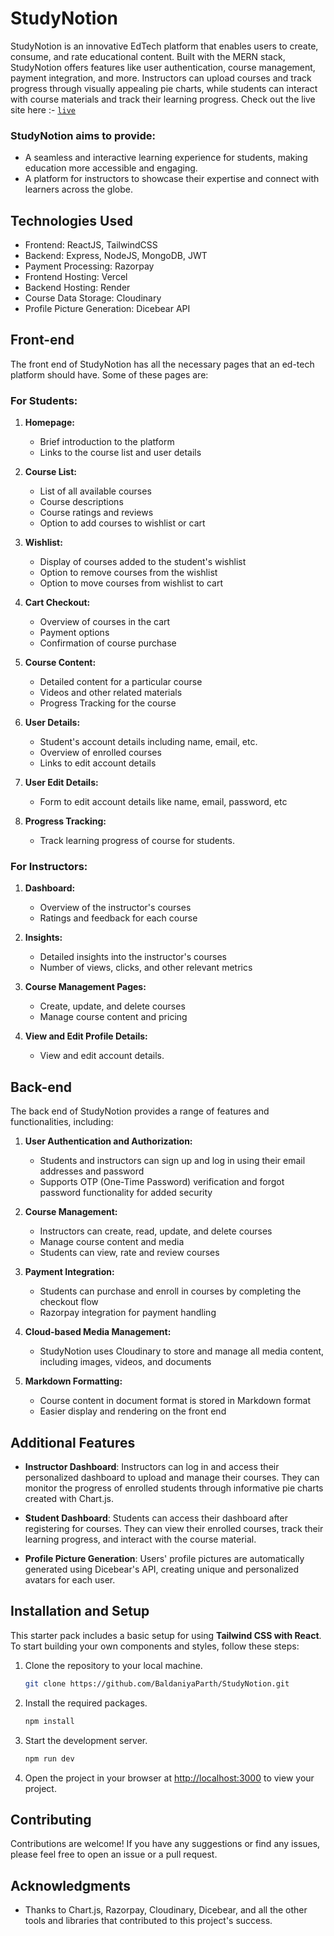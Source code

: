 # StudyNotion 
StudyNotion is an innovative EdTech platform that enables users to create, consume, and rate educational content. Built with the MERN stack, StudyNotion offers features like user authentication, course management, payment integration, and more. Instructors can upload courses and track progress through visually appealing pie charts, while students can interact with course materials and track their learning progress. Check out the live site here :- [```live```](https://study-notion-parth.vercel.app/)


### StudyNotion aims to provide:
* A seamless and interactive learning experience for students, making education more accessible and engaging.
* A platform for instructors to showcase their expertise and connect with learners across the globe.


## Technologies Used
- Frontend: ReactJS, TailwindCSS
- Backend: Express, NodeJS, MongoDB, JWT
- Payment Processing: Razorpay
- Frontend Hosting: Vercel
- Backend Hosting: Render
- Course Data Storage: Cloudinary
- Profile Picture Generation: Dicebear API


## Front-end
The front end of StudyNotion has all the necessary pages that an ed-tech platform should have. Some of these pages are:

### For Students:
1. **Homepage:**
    - Brief introduction to the platform
    - Links to the course list and user details

2. **Course List:**
    - List of all available courses
    - Course descriptions
    - Course ratings and reviews
    - Option to add courses to wishlist or cart

3. **Wishlist:**
    - Display of courses added to the student's wishlist
    - Option to remove courses from the wishlist
    - Option to move courses from wishlist to cart

4. **Cart Checkout:**
    - Overview of courses in the cart
    - Payment options
    - Confirmation of course purchase

5. **Course Content:**
    - Detailed content for a particular course
    - Videos and other related materials
    - Progress Tracking for the course

6. **User Details:**
    - Student's account details including name, email, etc.
    - Overview of enrolled courses
    - Links to edit account details

7. **User Edit Details:**
    - Form to edit account details like name, email, password, etc

8. **Progress Tracking:**
    - Track learning progress of course for students.


### For Instructors:
1. **Dashboard:**
    - Overview of the instructor's courses
    - Ratings and feedback for each course

2. **Insights:**
    - Detailed insights into the instructor's courses
    - Number of views, clicks, and other relevant metrics

3. **Course Management Pages:**
    - Create, update, and delete courses
    - Manage course content and pricing

4. **View and Edit Profile Details:**
    - View and edit account details.


## Back-end
The back end of StudyNotion provides a range of features and functionalities, including:

1. **User Authentication and Authorization:**
    - Students and instructors can sign up and log in using their email addresses and password
    - Supports OTP (One-Time Password) verification and forgot password functionality for added security

2. **Course Management:**
    - Instructors can create, read, update, and delete courses
    - Manage course content and media
    - Students can view, rate and review courses

3. **Payment Integration:**
    - Students can purchase and enroll in courses by completing the checkout flow
    - Razorpay integration for payment handling

4. **Cloud-based Media Management:**
    - StudyNotion uses Cloudinary to store and manage all media content, including images, videos, and documents

5. **Markdown Formatting:**
    - Course content in document format is stored in Markdown format
    - Easier display and rendering on the front end


## Additional Features
- **Instructor Dashboard**: Instructors can log in and access their personalized dashboard to upload and manage their courses. They can monitor the progress of enrolled students through informative pie charts created with Chart.js.

- **Student Dashboard**: Students can access their dashboard after registering for courses. They can view their enrolled courses, track their learning progress, and interact with the course material.

- **Profile Picture Generation**: Users' profile pictures are automatically generated using Dicebear's API, creating unique and personalized avatars for each user.


## Installation and Setup
This starter pack includes a basic setup for using **Tailwind CSS with React**. To start building your own components and styles, follow these steps:

1. Clone the repository to your local machine.
    ```sh
    git clone https://github.com/BaldaniyaParth/StudyNotion.git
    ```

2. Install the required packages.
    ```sh
    npm install
    ```

3. Start the development server.
    ```sh
    npm run dev
    ```

4. Open the project in your browser at [http://localhost:3000](http://localhost:3000) to view your project.

## Contributing
Contributions are welcome! If you have any suggestions or find any issues, please feel free to open an issue or a pull request.

## Acknowledgments
- Thanks to Chart.js, Razorpay, Cloudinary, Dicebear, and all the other tools and libraries that contributed to this project's success.


